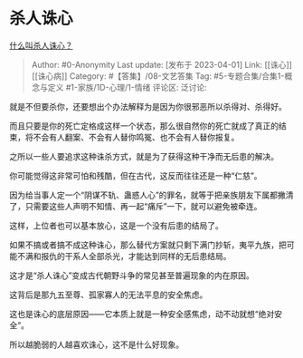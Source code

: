 # 杀人诛心
[什么叫杀人诛心？](https://www.zhihu.com/question/378231496/answer/2963036232)

> Author: #0-Anonymity
> Last update: [发布于 2023-04-01]
> Link: [[诛心]] [[诛心病]]
> Category: #【答集】/08-文艺答集
> Tag: #5-专题合集/合集1-概念与定义 #1-家族/1D-心理/1-情绪
> 评论区:
> 泛讨论:

就是不但要杀你，还要想出个办法解释为是因为你很邪恶所以杀得对、杀得好。

而且只要是你的死亡定格成这样一个状态，那么很自然你的死亡就成了真正的结束，将不会有人翻案、不会有人替你鸣冤、也不会有人替你报复。

之所以一些人要追求这种诛杀方式，就是为了获得这种干净而无后患的解决。

你可能觉得这非常可怕和残酷，但在古代，这反而往往还是一种“仁慈”。

因为给当事人定一个“阴谋不轨、蛊惑人心”的罪名，就等于把亲族朋友下属都撇清了，只需要这些人声明不知情、再一起“痛斥”一下，就可以避免被牵连。

这样，上位者也可以基本放心，这是一个没有后患的结局了。

如果不搞或者搞不成这种诛心，那么替代方案就只剩下满门抄斩，夷平九族，把可能不满和报仇的干系人全部杀光，才能达到同样的无后患结局。

这才是“杀人诛心”变成古代朝野斗争的常见甚至普遍现象的内在原因。

这背后是那九五至尊、孤家寡人的无法平息的安全焦虑。

这也是诛心的底层原因——它本质上就是一种安全感焦虑，动不动就想“绝对安全”。

所以越脆弱的人越喜欢诛心，这不是什么好现象。
